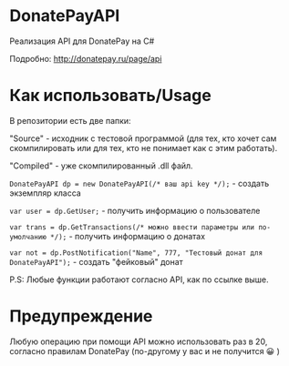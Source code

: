 # DonatePayAPI
Реализация API для DonatePay на C#

Подробно: http://donatepay.ru/page/api

# Как использовать/Usage
В репозитории есть две папки:

"Source" - исходник с тестовой программой (для тех, кто хочет сам скомпилировать или для тех, кто не понимает как с этим работать).

"Compiled" - уже скомпилированный .dll файл.


`DonatePayAPI dp = new DonatePayAPI(/* ваш api key */);` - создать экземпляр класса

`var user = dp.GetUser;` - получить информацию о пользователе

`var trans = dp.GetTransactions(/* можно ввести параметры или по-умолчанию */);` - получить информацию о донатах

`var not = dp.PostNotification("Name", 777, "Тестовый донат для DonatePayAPI");` - создать "фейковый" донат

P.S: Любые функции работают согласно API, как по ссылке выше.

# Предупреждение
Любую операцию при помощи API можно использовать раз в 20, согласно правилам DonatePay (по-другому у вас и не получится 😀 )
